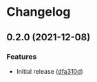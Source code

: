 # Changelog

## 0.2.0 (2021-12-08)


### Features

* Initial release ([dfa310d](https://www.github.com/googleworkspace/chat-framework-nodejs/commit/dfa310d2bd75bd37478d5204e6ef5362c6e15b83))
